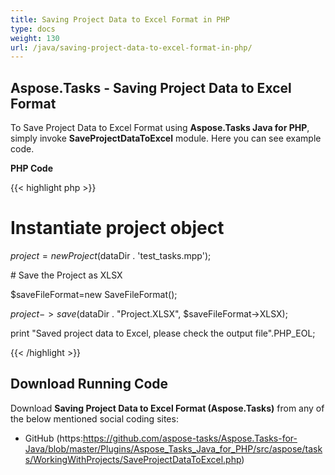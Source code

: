 ```yaml
---
title: Saving Project Data to Excel Format in PHP
type: docs
weight: 130
url: /java/saving-project-data-to-excel-format-in-php/
---
```


## **Aspose.Tasks - Saving Project Data to Excel Format**
To Save Project Data to Excel Format using **Aspose.Tasks Java for PHP**, simply invoke **SaveProjectDataToExcel** module. Here you can see example code.

**PHP Code**

{{< highlight php >}}

 # Instantiate project object

$project = new Project($dataDir . 'test_tasks.mpp');

\# Save the Project as XLSX

$saveFileFormat=new SaveFileFormat();

$project->save($dataDir . "Project.XLSX", $saveFileFormat->XLSX);

print "Saved project data to Excel, please check the output file".PHP_EOL;

{{< /highlight >}}
## **Download Running Code**
Download **Saving Project Data to Excel Format (Aspose.Tasks)** from any of the below mentioned social coding sites:

- GitHub (https:https://github.com/aspose-tasks/Aspose.Tasks-for-Java/blob/master/Plugins/Aspose_Tasks_Java_for_PHP/src/aspose/tasks/WorkingWithProjects/SaveProjectDataToExcel.php)
